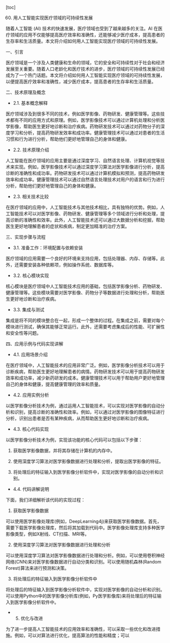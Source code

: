 
[toc]                    
                
                
60. 用人工智能实现医疗领域的可持续性发展

随着人工智能 (AI) 技术的快速发展，医疗领域也受到了越来越多的关注。AI 在医疗领域的应用不仅能够提高医疗效率和准确性，还能够减少医疗成本，提高患者的生存率和生活质量。本文将介绍如何用人工智能实现医疗领域的可持续性发展。

一、引言

医疗领域是一个涉及人类健康和生命的领域，它的安全和可持续性对于社会和经济发展至关重要。随着人口老龄化和医疗技术的进步，医疗领域的可持续性发展已经成为了一个热门话题。本文将介绍如何用人工智能实现医疗领域的可持续性发展，以便提高医疗效率和准确性，减少医疗成本，提高患者的生存率和生活质量。

二、技术原理及概念

- 2.1. 基本概念解释

医疗领域涉及到很多不同的技术，例如医学影像、药物研发、健康管理等。这些技术都有不同的应用方式和原理。例如，医学影像技术可以通过计算机处理和分析医学影像，帮助医生更好地诊断和治疗疾病。药物研发技术可以通过对药物分子的深度学习和分析，提高药物研发效率和成功率。健康管理技术可以通过对患者的生活习惯和行为进行分析，帮助他们更好地管理自己的身体和健康。

- 2.2. 技术原理介绍

人工智能在医疗领域的应用主要是通过深度学习、自然语言处理、计算机视觉等技术来实现。例如，医学影像技术可以通过深度学习算法对医学影像进行分析，提高诊断的准确性和成功率。药物研发技术可以通过计算机模拟和预测，提高药物研发效率和成功率。健康管理技术可以通过自然语言处理技术对用户的语言和行为进行分析，帮助他们更好地管理自己的身体和健康。

- 2.3. 相关技术比较

在医疗领域的应用中，人工智能技术与其他技术相比，具有独特的优势。例如，人工智能技术可以对医学影像、药物研发、健康管理等多个领域进行分析和处理，提高诊断的准确性和效率。此外，人工智能技术还可以通过大数据分析和挖掘，帮助医生更好地理解患者的症状和疾病，制定更加精准的治疗方案。

三、实现步骤与流程

- 3.1. 准备工作：环境配置与依赖安装

医疗领域的应用需要一个良好的环境来支持应用，包括处理器、内存、存储等。此外，还需要安装各种依赖项，例如操作系统、数据库等。

- 3.2. 核心模块实现

核心模块是医疗领域中人工智能技术应用的基础，包括医学影像分析、药物研发、健康管理等。这些模块需要对医学影像、药物分子等数据进行处理和分析，帮助医生更好地诊断和治疗疾病。

- 3.3. 集成与测试

集成是将不同的模块整合在一起，形成一个整体的过程。在集成之前，需要对每个模块进行测试，确保其能够正常运行。此外，还需要考虑集成后的性能、可扩展性和安全性等问题。

四、应用示例与代码实现讲解

- 4.1. 应用场景介绍

在医疗领域中，人工智能技术的应用非常广泛。例如，医学影像分析技术可以用于诊断疾病，帮助医生更好地理解患者的病情。药物研发技术可以用于提高药物研发效率和成功率，减少新药研发的成本。健康管理技术可以用于帮助用户更好地管理自己的身体和健康，提高健康管理的效率和质量。

- 4.2. 应用实例分析

以医学影像分析技术为例，通过运用人工智能技术，可以实现对医学影像的自动分析和识别，提高诊断的准确性和效率。例如，可以通过对医学影像的图像特征进行分析，识别出患者是否有某种疾病，从而帮助医生更好地诊断和治疗疾病。

- 4.3. 核心代码实现

以医学影像分析技术为例，实现该功能的核心代码可以包括以下步骤：

1. 获取医学影像数据，并将其存储在计算机的内存中。

2. 使用深度学习算法对医学影像数据进行处理和分析，提取出医学影像的特征。

3. 将处理后的特征输入到医学影像分析软件中，实现对医学影像的自动分析和识别。

- 4.4. 代码讲解说明

下面，我们详细解析该代码的实现过程：

1. 获取医学影像数据

可以使用医学影像处理库(例如，DeepLearning4j)来获取医学影像数据。首先，需要下载医学影像处理库，然后将其加载到代码中。医学影像处理库支持多种医学影像类型，例如X射线、CT扫描、MRI等。

2. 使用深度学习算法对医学影像数据进行处理和分析

可以使用深度学习算法对医学影像数据进行处理和分析。例如，可以使用卷积神经网络(CNN)来对医学影像数据进行自动分类和识别。可以使用随机森林(Random Forest)算法来进行预测和决策。

3. 将处理后的特征输入到医学影像分析软件中

将处理后的特征输入到医学影像分析软件中，实现对医学影像的自动分析和识别。可以使用Python中的医学影像分析库(例如，Py医学影像库)来将处理后的特征输入到医学影像分析软件中。

- 5. 优化与改进

为了进一步提高人工智能技术的应用效率和准确性，可以采取一些优化和改进措施。例如，可以对算法进行优化，提高算法的性能和精度；可以

